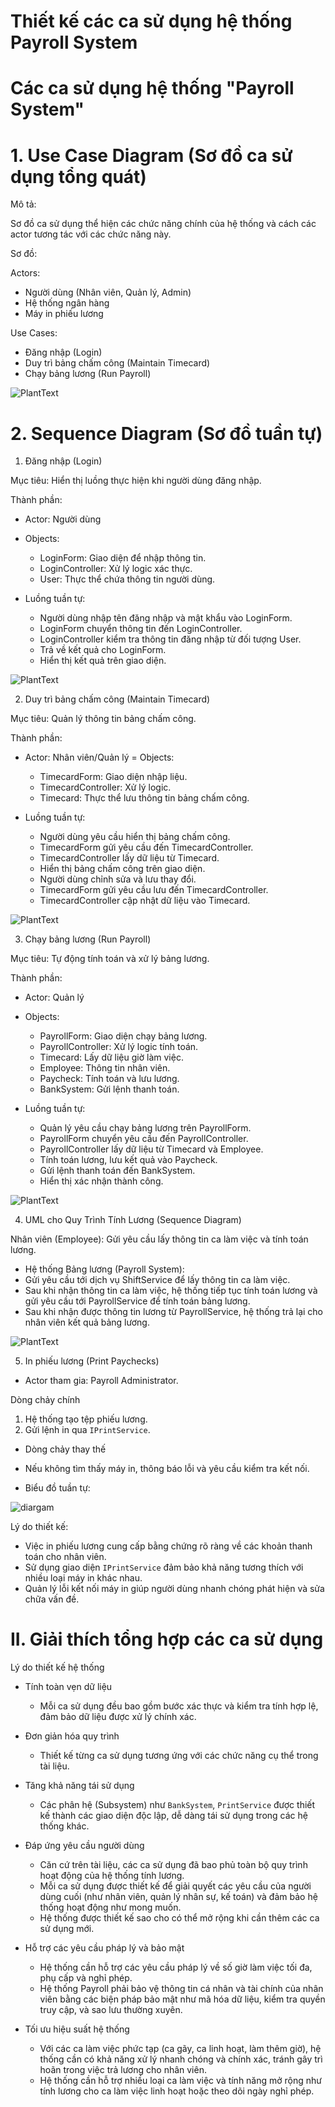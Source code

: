 # Thiết kế các ca sử dụng hệ thống Payroll System
# Các ca sử dụng hệ thống "Payroll System"
##

# 1. Use Case Diagram (Sơ đồ ca sử dụng tổng quát)

Mô tả:

  Sơ đồ ca sử dụng thể hiện các chức năng chính của hệ thống và cách các actor tương tác với các chức năng này.

Sơ đồ:

  Actors:

  + Người dùng (Nhân viên, Quản lý, Admin)
  + Hệ thống ngân hàng
  + Máy in phiếu lương
    
  Use Cases:

  + Đăng nhập (Login)
  + Duy trì bảng chấm công (Maintain Timecard)
  + Chạy bảng lương (Run Payroll)

![PlantText](https://www.planttext.com/api/plantuml/png/T991QiCm44NtEiMGLRt85KfQACsY1ZT9knVoO8dOuoB959-WwzwWQI_GRcDA5eRSmoVe5IhP3Z7OMGZ4_CVyFnhzLOU5iLpR8aiP5pRNy6HGzzVbAkJ44zJ03SmUYsR_HP3Mlq2o_YGmJVKpwz5RJjjrQIncBRjigZUmigdUAG5AF2th3qfEUAGLsRvlMEzAK0GlKZNxGm7fyVkuyoZpKM0-luQhXpnH5B1peBQwAWWYNkeyJKTQo9s3Ex1H6Ggkus3GRa8S333kVOexLbWVhPDk2YkHh1BSOi0cR3hiMU7hmFeYTnShE-I6pXqHwLoWCUSy4ymz4ceNo9U5HB6TfDP8SRj5s6XEngr9vUx5sSBL_UVu1m00__y30000)

# 2. Sequence Diagram (Sơ đồ tuần tự)

   
1. Đăng nhập (Login)

Mục tiêu: Hiển thị luồng thực hiện khi người dùng đăng nhập.

Thành phần:

- Actor: Người dùng
- Objects:
  + LoginForm: Giao diện để nhập thông tin.
  + LoginController: Xử lý logic xác thực.
  + User: Thực thể chứa thông tin người dùng.
    
- Luồng tuần tự:
  + Người dùng nhập tên đăng nhập và mật khẩu vào LoginForm.
  + LoginForm chuyển thông tin đến LoginController.
  + LoginController kiểm tra thông tin đăng nhập từ đối tượng User.
  + Trả về kết quả cho LoginForm.
  + Hiển thị kết quả trên giao diện.

![PlantText](https://www.planttext.com/api/plantuml/png/T96nYW8n48RxFCMyWDXRY21u1ugLFi0Q5mtkJZIPYDQMLbQs9rVTWOLWjIaiuela2Nm5iowokjmrmypF_Dy_8JTxQMcA59aqOH4dgM2eOyL6qk0uKcleoOd0ZbGfun99oQHGsiMGXDKOIT2wiB6yGgrPsg01_QdFZdCWzujmtLqtE04ifANxWZHq1BCW_1XMsfwCCYYGFhmz2g2fEmS6YGgELGs1yRYd0LtXxIO5Kj7_xhVJts87ocVVCFFPXM1Xydxb3ZoGl3tnlr9VN_-PH-DZUViC7xc3XCJRlQXhmtciDMEj6CVv9zm1003__mC0)


2. Duy trì bảng chấm công (Maintain Timecard)

Mục tiêu: Quản lý thông tin bảng chấm công.

Thành phần:

- Actor: Nhân viên/Quản lý
= Objects:
    + TimecardForm: Giao diện nhập liệu.
    + TimecardController: Xử lý logic.
    + Timecard: Thực thể lưu thông tin bảng chấm công.

- Luồng tuần tự:

    + Người dùng yêu cầu hiển thị bảng chấm công.
    + TimecardForm gửi yêu cầu đến TimecardController.
    + TimecardController lấy dữ liệu từ Timecard.
    + Hiển thị bảng chấm công trên giao diện.
    + Người dùng chỉnh sửa và lưu thay đổi.
    + TimecardForm gửi yêu cầu lưu đến TimecardController.
    + TimecardController cập nhật dữ liệu vào Timecard.
 
![PlantText](https://www.planttext.com/api/plantuml/png/d98_IiH05CRxESLt0IzW8GiBQcKL2yliPCW6ve-ydLasjOM5Pn044K5OjB3A51O1xp4dy0g-g9W4ih9Opl1-l_VnyJxYsspbS_B1Q95BxmZdAqLYuO8jSggHLKR9d8fZHqP8Ppqv_Viv_tvh1fJrbU_7XUWqE3WQ2N28Y_OfGARcCM2Z31QfkRSbv38r3mQoVRMb6143Gx-DFISfRYlKlKspeKQHuZDqbU9r41FSmCQEZ4ADJM3G3y4_G-qCb15JUskcC_rqTChybOLVfdWpQTdHxHdFR2zHCduBtTuPhBiayh-Dlh_iKUByQwVjLezQ56AcRD6TrIS0003__mC0)


3. Chạy bảng lương (Run Payroll)

Mục tiêu: Tự động tính toán và xử lý bảng lương.

Thành phần:

- Actor: Quản lý
- Objects:
    + PayrollForm: Giao diện chạy bảng lương.
    + PayrollController: Xử lý logic tính toán.
    + Timecard: Lấy dữ liệu giờ làm việc.
    + Employee: Thông tin nhân viên.
    + Paycheck: Tính toán và lưu lương.
    + BankSystem: Gửi lệnh thanh toán.
    
- Luồng tuần tự:

    + Quản lý yêu cầu chạy bảng lương trên PayrollForm.
    + PayrollForm chuyển yêu cầu đến PayrollController.
    + PayrollController lấy dữ liệu từ Timecard và Employee.
    + Tính toán lương, lưu kết quả vào Paycheck.
    + Gửi lệnh thanh toán đến BankSystem.
    + Hiển thị xác nhận thành công.

![PlantText](https://www.planttext.com/api/plantuml/png/V9A_IWGn4CRxFCMyW2zW8OUYNg4WUerbBXisosKdailAfRQmy1c4MqM4WqCBgrt48d3laIVm5Pn5Shk5PpFX6-RxpH_otNwDvevRLvMQSU6CXV7bEKUUIykcfiACMmyNt5kZzOcn9HC67OcKE_gLciebki9vc1Ib5DncIH-NDzfuAPCcer1Ip98-v3YxydCdIyQslM7lODWLzk4wh2eGiNcbg69JUvZ6vXbpq9ltJOqv6vRtxdu-Ofp6Tbs0xqaBIe0EdpjO0pCHqs84EelDYuSijc-WYzZULv3JyqYePGctNKRypKZ7s3AS2X_Ks1K8gC8JaZkiy6zpkXoP9s6D2fm9DVu_T7_TxVwQnklCYYV4pdQ3-uzfgpiaLsmVO15gGVF6PesWJ5XsUOgAiP74hFjBFm000F__0m00)


4. UML cho Quy Trình Tính Lương (Sequence Diagram)

Nhân viên (Employee): Gửi yêu cầu lấy thông tin ca làm việc và tính toán lương.

+ Hệ thống Bảng lương (Payroll System):
+ Gửi yêu cầu tới dịch vụ ShiftService để lấy thông tin ca làm việc.
+ Sau khi nhận thông tin ca làm việc, hệ thống tiếp tục tính toán lương và gửi yêu cầu tới PayrollService để tính toán bảng lương.
+ Sau khi nhận được thông tin lương từ PayrollService, hệ thống trả lại cho nhân viên kết quả bảng lương.

![PlantText](https://www.planttext.com/api/plantuml/png/Z991YW8n44NtEKNXtWku4455PpTCdw1eImnK9srIKN8s5nx9AzXj9v8MnTc5oiklnoUtotNX1Ps4XfN2Mgo3TTEoZKIgxUQwrYqQWSalHcUPeOfUg9a0-dGSOzL1xmKgSYTTqq3rapJu45dGQPPvbMLWEa_xO0P_T0paPOY67xEtha7HrgY4z72njdkoeOolI52pLoDWd2x1cIAyI7tgpBfxUowXBwh8w28iaUl0_tRTsk2-cpweLzDnaHsSLrDoKI_4kme6wMTZxsfOQTyonXog5cHs_MUw0m00__y30000)


5. In phiếu lương (Print Paychecks)

- Actor tham gia: Payroll Administrator.

Dòng chảy chính

1. Hệ thống tạo tệp phiếu lương.
2. Gửi lệnh in qua `IPrintService`.
   
 + Dòng chảy thay thế
 
- Nếu không tìm thấy máy in, thông báo lỗi và yêu cầu kiểm tra kết nối.
  
 + Biểu đồ tuần tự:
   
![diargam](https://www.planttext.com/api/plantuml/png/T90n2W8n44Nxd68ku0Ms4CN2Ta4BBMDssGJZH6CYU0AluI8Y20iMLjbYYu3to0cyWgiY1DHouCtxV-PUDxsreThOXIIK6QKXfLkjfEnd2u5afYncL6yXrGBDADSRmNB259gM-Q23zoXpJKYy3PtkDvB0r9yjiE1E5bfcoKLmZGLvkznABCZNmiiIfISm37KbG8PwX_od8gAXyxl4n9SCa0TNuLF1bTyZcE2Eva-3wAu4njnViO2PBnNCssm3AnlSeJMHNexPyvaF0000__y30000)

Lý do thiết kế:

- Việc in phiếu lương cung cấp bằng chứng rõ ràng về các khoản thanh toán cho nhân viên.
- Sử dụng giao diện `IPrintService` đảm bảo khả năng tương thích với nhiều loại máy in khác nhau.
- Quản lý lỗi kết nối máy in giúp người dùng nhanh chóng phát hiện và sửa chữa vấn đề.

##

# II. Giải thích tổng hợp các ca sử dụng

Lý do thiết kế hệ thống

- Tính toàn vẹn dữ liệu
  
    - Mỗi ca sử dụng đều bao gồm bước xác thực và kiểm tra tính hợp lệ, đảm bảo dữ liệu được xử lý chính xác.
    
- Đơn giản hóa quy trình
  
    - Thiết kế từng ca sử dụng tương ứng với các chức năng cụ thể trong tài liệu.
    
- Tăng khả năng tái sử dụng
  
    - Các phân hệ (Subsystem) như `BankSystem`, `PrintService` được thiết kế thành các giao diện độc lập, dễ dàng tái sử dụng trong các hệ thống khác.
    
- Đáp ứng yêu cầu người dùng
  
    - Căn cứ trên tài liệu, các ca sử dụng đã bao phủ toàn bộ quy trình hoạt động của hệ thống tính lương.
    - Mỗi ca sử dụng được thiết kế để giải quyết các yêu cầu của người dùng cuối (như nhân viên, quản lý nhân sự, kế toán) và đảm bảo hệ thống hoạt động như mong muốn.
    - Hệ thống được thiết kế sao cho có thể mở rộng khi cần thêm các ca sử dụng mới.

- Hỗ trợ các yêu cầu pháp lý và bảo mật

    - Hệ thống cần hỗ trợ các yêu cầu pháp lý về số giờ làm việc tối đa, phụ cấp và nghỉ phép.
    - Hệ thống Payroll phải bảo vệ thông tin cá nhân và tài chính của nhân viên bằng các biện pháp bảo mật như mã hóa dữ liệu, kiểm tra quyền truy cập, và sao lưu thường xuyên.

- Tối ưu hiệu suất hệ thống

    - Với các ca làm việc phức tạp (ca gãy, ca linh hoạt, làm thêm giờ), hệ thống cần có khả năng xử lý nhanh chóng và chính xác, tránh gây trì hoãn trong việc trả lương cho nhân viên.
    - Hệ thống cần hỗ trợ nhiều loại ca làm việc và tính năng mở rộng như tính lương cho ca làm việc linh hoạt hoặc theo dõi ngày nghỉ phép.

